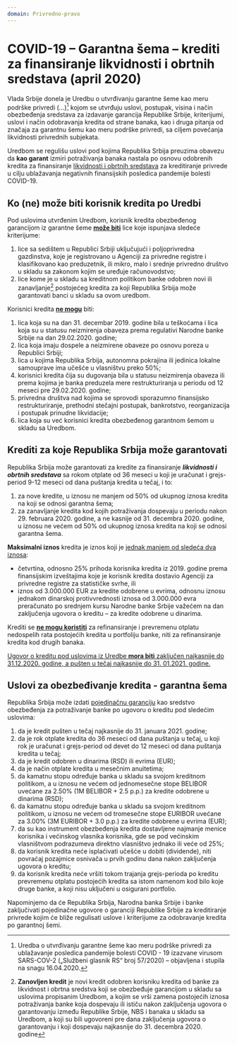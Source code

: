 ```yaml
---
domain: Privredno-pravo
---
```


# COVID-19 – Garantna šema – krediti za finansiranje likvidnosti i obrtnih sredstava (april 2020)

Vlada Srbije donela je Uredbu o utvrđivanju garantne šeme kao meru podrške privredi (…)[^1] kojom se utvrđuju uslovi, postupak, visina i način obezbeđenja sredstava za izdavanje garancija Republike Srbije, kriterijumi, uslovi i način odobravanja kredita od strane banaka, kao i druga pitanja od značaja za garantnu šemu kao meru podrške privredi, sa ciljem povećanja likvidnosti privrednih subjekata.

Uredbom se regulišu uslovi pod kojima Republika Srbija preuzima obavezu da **kao garant** izmiri potraživanja banaka nastala po osnovu odobrenih kredita za finansiranje <u>likvidnosti i obrtnih sredstava</u> za kreditiranje privrede u cilju ublažavanja negativnih finansijskih posledica pandemije bolesti COVID-19.

## Ko (ne) može biti korisnik kredita po Uredbi

Pod uslovima utvrđenim Uredbom, korisnik kredita obezbeđenog garancijom iz garantne šeme <u>**može biti**</u> lice koje ispunjava sledeće kriterijume:

1. lice sa sedištem u Republici Srbiji uključujući i poljoprivredna gazdinstva, koje je registrovano u Agenciji za privredne registre i klasifikovano kao preduzetnik, ili mikro, malo i srednje privredno društvo u skladu sa zakonom kojim se uređuje računovodstvo;
1. lice kome je u skladu sa kreditnom politikom banke odobren novi ili zanavljanje[^2] postojećeg kredita za koji Republika Srbija može garantovati banci u skladu sa ovom uredbom.

Korisnici kredita <u>**ne mogu**</u> biti:

1. lica koja su na dan 31. decembar 2019. godine bila u teškoćama i lica koja su u statusu neizmirenja obaveza prema regulativi Narodne banke Srbije na dan 29.02.2020. godine;
1. lica koja imaju dospele a neizmirene obaveze po osnovu poreza u Republici Srbiji;
1. lica u kojima Republika Srbija, autonomna pokrajina ili jedinica lokalne samouprave ima učešće u vlasništvu preko 50%;
1. korisnici kredita čija su dugovanja bila u statusu neizmirenja obaveza ili prema kojima je banka preduzela mere restrukturiranja u periodu od 12 meseci pre 29.02.2020. godine;
1. privredna društva nad kojima se sprovodi sporazumno finansijsko restrukturiranje, prethodni stečajni postupak, bankrotstvo, reorganizacija i postupak prinudne likvidacije;
1. lica koja su već korisnici kredita obezbeđenog garantnom šemom u skladu sa Uredbom.

## Krediti za koje Republika Srbija može garantovati

Republika Srbija može garantovati za kredite za finansiranje **_likvidnosti i obrtnih sredstava_** sa rokom otplate od 36 meseci u koji je uračunat i grejs-period 9-12 meseci od dana puštanja kredita u tečaj, i to:

1. za nove kredite, u iznosu ne manjem od 50% od ukupnog iznosa kredita na koji se odnosi garantna šema;
1. za zanavljanje kredita kod kojih potraživanja dospevaju u periodu nakon 29. februara 2020. godine, a ne kasnije od 31. decembra 2020. godine, u iznosu ne većem od 50% od ukupnog iznosa kredita na koji se odnosi garantna šema.

**Maksimalni iznos** kredita je iznos koji je <u>jednak manjem od sledeća dva iznosa</u>:

- četvrtina, odnosno 25% prihoda korisnika kredita iz 2019. godine prema finansijskim izveštajima koje je korisnik kredita dostavio Agenciji za privredne registre za statističke svrhe, ili
- iznos od 3.000.000 EUR za kredite odobrene u evrima, odnosnu iznosu jednakom dinarskoj protivvrednosti iznosa od 3.000.000 evra preračunato po srednjem kursu Narodne banke Srbije važećem na dan zaključenja ugovora o kreditu – za kredite odobrene u dinarima.

Krediti se <u>**ne mogu koristiti**</u> za refinansiranje i prevremenu otplatu nedospelih rata postojećih kredita u portfoliju banke, niti za refinansiranje kredita kod drugih banaka.

<u>Ugovor o kreditu pod uslovima iz Uredbe **mora biti** zaključen najkasnije do 31.12.2020. godine, a pušten u tečaj najkasnije do 31. 01.2021. godine.</u>

## Uslovi za obezbeđivanje kredita - garantna šema

Republika Srbija može izdati <u>pojedinačnu garanciju</u> kao sredstvo obezbeđenja za potraživanje banke po ugovoru o kreditu pod sledećim uslovima:

1. da je kredit pušten u tečaj najkasnije do 31. januara 2021. godine;
1. da je rok otplate kredita do 36 meseci od dana puštanja u tečaj, u koji rok je uračunat i grejs-period od devet do 12 meseci od dana puštanja kredita u tečaj;
1. da je kredit odobren u dinarima (RSD) ili evrima (EUR);
1. da je način otplate kredita u mesečnim anuitetima;
1. da kamatnu stopu određuje banka u skladu sa svojom kreditnom politikom, a u iznosu ne većem od jednomesečne stope BELIBOR uvećane za 2.50% (1M BELIBOR + 2.5 p.p.) za kredite odobrene u dinarima (RSD);
1. da kamatnu stopu određuje banka u skladu sa svojom kreditnom politikom, u iznosu ne većem od tromesečne stope EURIBOR uvećane za 3.00% (3M EURIBOR + 3.0 p.p.) za kredite odobrene u evrima (EUR);
1. da su kao instrument obezbeđenja kredita dostavljene najmanje menice korisnika i većinskog vlasnika korisnika, gde se pod većinskim vlasništvom podrazumeva direktno vlasništvo jednako ili veće od 25%;
1. da korisnik kredita neće isplaćivati učešće u dobiti (dividende), niti povraćaj pozajmice osnivača u prvih godinu dana nakon zaključenja ugovora o kreditu;
1. da korisnik kredita neće vršiti tokom trajanja grejs-perioda po kreditu prevremenu otplatu postojećih kredita sa istom namenom kod bilo koje druge banke, a koji nisu uključeni u osigurani portfolio.

Napominjemo da će Republika Srbija, Narodna banka Srbije i banke zaključivati pojedinačne ugovore o garanciji Republike Srbije za kreditiranje privrede kojim će bliže regulisati uslove i kriterijume za odobravanje kredita po garantnoj šemi.

[^1]: Uredba o utvrđivanju garantne šeme kao meru podrške privredi za ublažavanje posledica pandemije bolesti COVID - 19 izazvane virusom SARS-COV-2 („Službeni glasnik RS“ broj 57/2020) – objavljena i stupila na snagu 16.04.2020.
[^2]: **Zanovljen kredit** je novi kredit odobren korisniku kredita od banke za likvidnost i obrtna sredstva koji se obezbeđuje garancijom u skladu sa uslovima propisanim Uredbom, a kojim se vrši zamena postojećih iznosa potraživanja banke koja dospevaju ili ističu nakon zaključenja ugovora o garantovanju između Republike Srbije, NBS i banaka u skladu sa Uredbom, a koji su bili ugovoreni pre dana zaključenja ugovora o garantovanju i koji dospevaju najkasnije do 31. decembra 2020. godine

